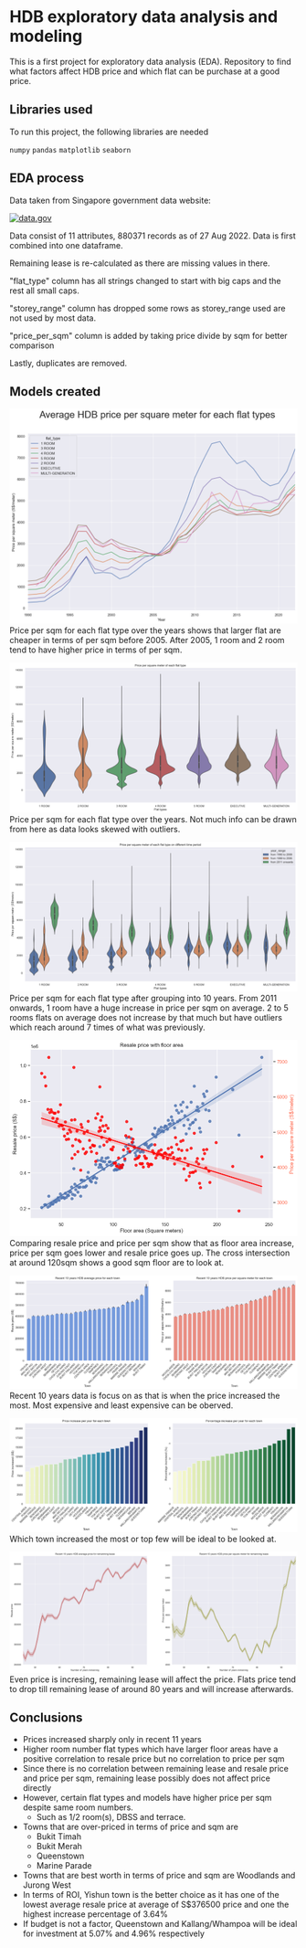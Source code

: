 
# HDB exploratory data analysis and modeling

This is a first project for exploratory data analysis (EDA). Repository to find what factors
affect HDB price and which flat can be purchase at a good price.

## Libraries used

To run this project, the following libraries are needed

`numpy` `pandas` `matplotlib` `seaborn` 


## EDA process

Data taken from Singapore government data website:

[![data.gov](https://www.singstat.gov.sg/-/media/images/home-carousel-logos/logo-data.ashx)](https://data.gov.sg/dataset/resale-flat-prices)

Data consist of 11 attributes, 880371 records as of 27 Aug 2022. Data is first combined into
one dataframe. 

Remaining lease is re-calculated as there are missing values in there.

"flat_type" column has all strings changed to start with big caps and the rest all small 
caps.

"storey_range" column has dropped some rows as storey_range used are not used by most data.

"price_per_sqm" column is added by taking price divide by sqm for better comparison

Lastly, duplicates are removed.

## Models created
![Price per sqm for each flat type](https://github.com/MikoPoh/HDB-EDA-data-analysis/blob/main/Charts/flat%20types%20per%20sqm.png?raw=true)
Price per sqm for each flat type over the years shows that larger flat are cheaper in terms 
of per sqm before 2005. After 2005, 1 room and 2 room tend to have higher price in terms of 
per sqm.

![Price per sqm flat type](https://github.com/MikoPoh/HDB-EDA-data-analysis/blob/main/Charts/flat%20types%20per%20sqm%20violin.png?raw=true)
Price per sqm for each flat type over the years. Not much info can be drawn from here as data
looks skewed with outliers.

![Price per sqm per 10 year](https://github.com/MikoPoh/HDB-EDA-data-analysis/blob/main/Charts/flat%20types%20per%20sqm%20violin%20different%20year%20period.png?raw=true)
Price per sqm for each flat type after grouping into 10 years. From 2011 onwards, 1 room
have a huge increase in price per sqm on average. 2 to 5 rooms flats on average does not increase
by that much but have outliers which reach around 7 times of what was previously.

![Floor area, resale and per sqm](https://github.com/MikoPoh/HDB-EDA-data-analysis/blob/main/Charts/floor%20area%20price.png?raw=true)
Comparing resale price and price per sqm show that as floor area increase, price per sqm goes
lower and resale price goes up. The cross intersection at around 120sqm shows a good sqm 
floor are to look at.

![town increase price](https://github.com/MikoPoh/HDB-EDA-data-analysis/blob/main/Charts/town%20price.png?raw=true)
Recent 10 years data is focus on as that is when the price increased the most. Most expensive
and least expensive can be oberved.

![town increase percentage](https://github.com/MikoPoh/HDB-EDA-data-analysis/blob/main/Charts/town%20price%20increase.png?raw=true)
Which town increased the most or top few will be ideal to be looked at.

![Remaining lease](https://github.com/MikoPoh/HDB-EDA-data-analysis/blob/main/Charts/remaining%20lease.png?raw=true)
Even price is incresing, remaining lease will affect the price. Flats price tend to drop till
remaining lease of around 80 years and will increase afterwards.
## Conclusions
- Prices increased sharply only in recent 11 years
- Higher room number flat types which have larger floor areas have a positive correlation to resale price but no correlation to price per sqm
- Since there is no correlation between remaining lease and resale price and price per sqm, remaining lease possibly does not affect price directly
- However, certain flat types and models have higher price per sqm despite same room numbers.
    - Such as 1/2 room(s), DBSS and terrace.
- Towns that are over-priced in terms of price and sqm are
    - Bukit Timah
    - Bukit Merah
    - Queenstown
    - Marine Parade
- Towns that are best worth in terms of price and sqm are Woodlands and Jurong West
- In terms of ROI, Yishun town is the better choice as it has one of the lowest average resale price at average of S$376500 price and one the highest increase percentage of 3.64%
- If budget is not a factor, Queenstown and Kallang/Whampoa will be ideal for investment at 5.07% and 4.96% respectively
